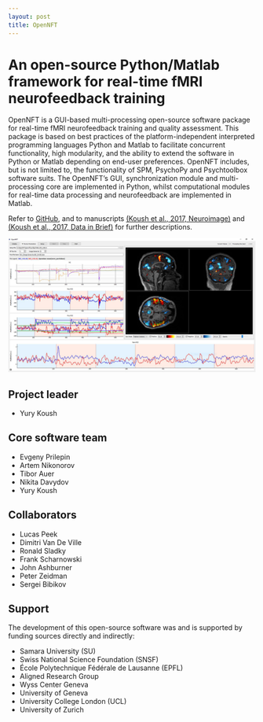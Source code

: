 ```yaml
---
layout: post
title: OpenNFT
---
```


# An open-source Python/Matlab framework for real-time fMRI neurofeedback training

OpenNFT is a GUI-based multi-processing open-source software package for real-time fMRI neurofeedback training and quality assessment. 
This package is based on best practices of the platform-independent interpreted programming languages Python and Matlab to facilitate 
concurrent functionality, high modularity, and the ability to extend the software in Python or Matlab depending on end-user preferences. 
OpenNFT includes, but is not limited to, the functionality of SPM, PsychoPy and Psychtoolbox software suits. The OpenNFT’s GUI, 
synchronization module and multi-processing core are implemented in Python, whilst computational modules for real-time data processing 
and neurofeedback are implemented in Matlab. 

Refer to [GitHub](https://github.com/OpenNFT/OpenNFT), and to manuscripts
[(Koush et al., 2017, Neuroimage)](http://www.sciencedirect.com/science/article/pii/S1053811917305050)
and [(Koush et al., 2017, Data in Brief)](http://www.sciencedirect.com/science/article/pii/S2352340917303517)
for further descriptions.

<img src="public/img/koush2017_fig5_small.png" style="..." width="700" />

## Project leader
- Yury Koush

## Core software team
- Evgeny Prilepin
- Artem Nikonorov
- Tibor Auer
- Nikita Davydov
- Yury Koush

## Collaborators
- Lucas Peek
- Dimitri Van De Ville
- Ronald Sladky
- Frank Scharnowski
- John Ashburner
- Peter Zeidman
- Sergei Bibikov

## Support
The development of this open-source software was and is supported by funding sources directly and indirectly:
- Samara University (SU)
- Swiss National Science Foundation (SNSF)
- École Polytechnique Fédérale de Lausanne (EPFL)
- Aligned Research Group 
- Wyss Center Geneva
- University of Geneva
- University College London (UCL)
- University of Zurich
